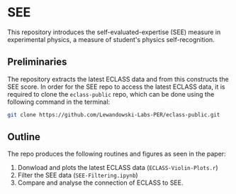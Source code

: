 # SEE
This repository introduces the self-evaluated-expertise (SEE) measure in experimental physics, a measure of student's physics self-recognition. 

## Preliminaries
The repository extracts the latest ECLASS data and from this constructs the SEE score. In order for the SEE repo to access the latest ECLASS data, it is required to clone the `eclass-public` repo, which can be done using the following command in the terminal:

```bash
git clone https://github.com/Lewandowski-Labs-PER/eclass-public.git
```

## Outline
The repo produces the following routines and figures as seen in the paper:

1) Donwload and plots the latest ECLASS data (`ECLASS-Violin-Plots.r`)
2) Filter the SEE data (`SEE-Filtering.ipynb`)
3) Compare and analyse the connection of ECLASS to SEE.
